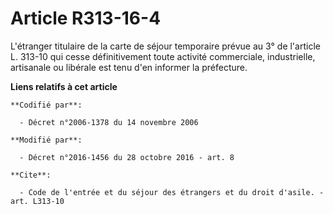 # Article R313-16-4

L'étranger titulaire de la carte de séjour temporaire prévue au 3° de l'article L. 313-10 qui cesse définitivement toute
activité commerciale, industrielle, artisanale ou libérale est tenu d'en informer la préfecture.

**Liens relatifs à cet article**

	**Codifié par**:

	  - Décret n°2006-1378 du 14 novembre 2006

	**Modifié par**:

	  - Décret n°2016-1456 du 28 octobre 2016 - art. 8

	**Cite**:

	  - Code de l'entrée et du séjour des étrangers et du droit d'asile. - art. L313-10
